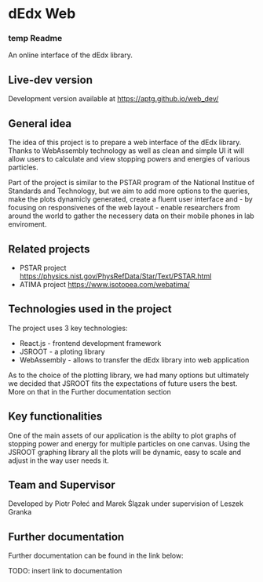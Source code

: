 # dEdx Web
### temp Readme

An online interface of the dEdx library.
## Live-dev version
Development version available at https://aptg.github.io/web_dev/

## General idea
The idea of this project is to prepare a web interface of the dEdx library. Thanks to WebAssembly technology as well as clean and simple UI it will allow users to calculate and view stopping powers and energies of various particles.

Part of the project is similar to the PSTAR program of the National Institue of Standards and Technology, but we aim to add more options to the queries, make the plots dynamicly generated, create a fluent user interface and - by focusing on responsivenes of the web layout - enable researchers from around the world to gather the necessery data on their mobile phones in lab enviroment.

## Related projects
- PSTAR project https://physics.nist.gov/PhysRefData/Star/Text/PSTAR.html
- ATIMA project https://www.isotopea.com/webatima/

## Technologies used in the project
The project uses 3 key technologies:
- React.js - frontend development framework
- JSROOT - a ploting library
- WebAssembly - allows to transfer the dEdx library into web application

As to the choice of the plotting library, we had many options but ultimately we decided that JSROOT fits the expectations of future users the best. More on that in the Further documentation section

## Key functionalities
One of the main assets of our application is the abilty to plot graphs of stopping power and energy for multiple particles on one canvas. Using the JSROOT graphing library all the plots will be dynamic, easy to scale and adjust in the way user needs it.

## Team and Supervisor
Developed by Piotr Połeć and Marek Ślązak under supervision of Leszek Granka 

## Further documentation
Further documentation can be found in the link below:

TODO: insert link to documentation